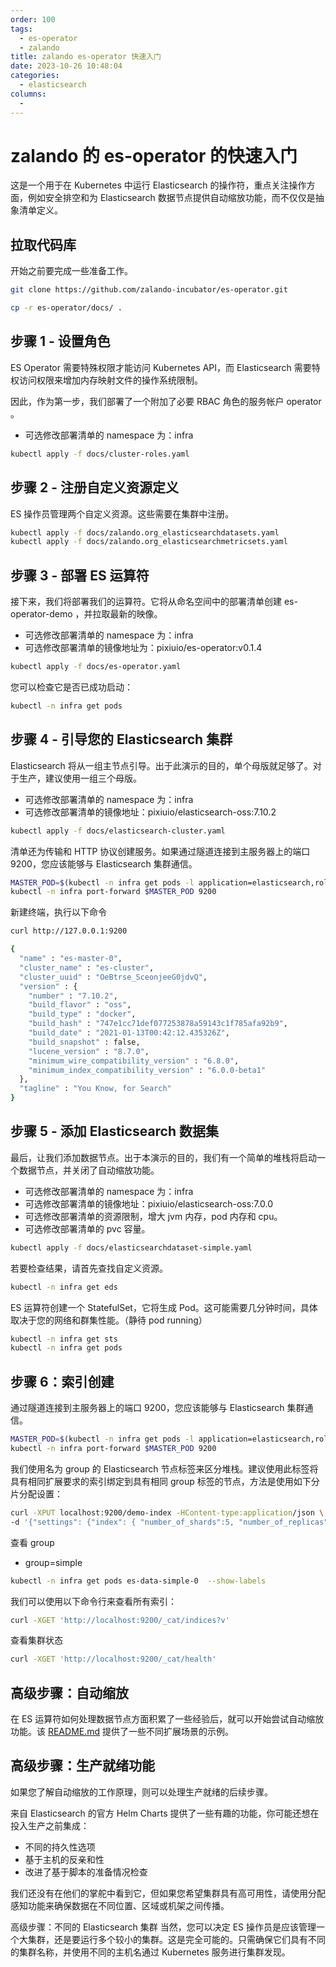 ```yaml
---
order: 100
tags:
  - es-operator
  - zalando
title: zalando es-operator 快速入门
date: 2023-10-26 10:48:04
categories:
  - elasticsearch
columns:
  -
---
```


# zalando 的 es-operator 的快速入门

这是一个用于在 Kubernetes 中运行 Elasticsearch 的操作符，重点关注操作方面，例如安全排空和为 Elasticsearch 数据节点提供自动缩放功能，而不仅仅是抽象清单定义。

## 拉取代码库

开始之前要完成一些准备工作。

```bash
git clone https://github.com/zalando-incubator/es-operator.git

cp -r es-operator/docs/ .
```

## 步骤 1 - 设置角色

ES Operator 需要特殊权限才能访问 Kubernetes API，而 Elasticsearch 需要特权访问权限来增加内存映射文件的操作系统限制。

因此，作为第一步，我们部署了一个附加了必要 RBAC 角色的服务帐户 operator 。

- 可选修改部署清单的 namespace 为：infra

```bash
kubectl apply -f docs/cluster-roles.yaml
```

## 步骤 2 - 注册自定义资源定义

ES 操作员管理两个自定义资源。这些需要在集群中注册。

```bash
kubectl apply -f docs/zalando.org_elasticsearchdatasets.yaml
kubectl apply -f docs/zalando.org_elasticsearchmetricsets.yaml
```

## 步骤 3 - 部署 ES 运算符

接下来，我们将部署我们的运算符。它将从命名空间中的部署清单创建 es-operator-demo ，并拉取最新的映像。

- 可选修改部署清单的 namespace 为：infra
- 可选修改部署清单的镜像地址为：pixiuio/es-operator:v0.1.4

```bash
kubectl apply -f docs/es-operator.yaml
```

您可以检查它是否已成功启动：

```bash
kubectl -n infra get pods
```

## 步骤 4 - 引导您的 Elasticsearch 集群

Elasticsearch 将从一组主节点引导。出于此演示的目的，单个母版就足够了。对于生产，建议使用一组三个母版。

- 可选修改部署清单的 namespace 为：infra
- 可选修改部署清单的镜像地址：pixiuio/elasticsearch-oss:7.10.2

```bash
kubectl apply -f docs/elasticsearch-cluster.yaml
```

清单还为传输和 HTTP 协议创建服务。如果通过隧道连接到主服务器上的端口 9200，您应该能够与 Elasticsearch 集群通信。

```bash
MASTER_POD=$(kubectl -n infra get pods -l application=elasticsearch,role=master -o custom-columns=:metadata.name --no-headers | head -n 1)
kubectl -n infra port-forward $MASTER_POD 9200
```

新建终端，执行以下命令

```bash
curl http://127.0.0.1:9200

{
  "name" : "es-master-0",
  "cluster_name" : "es-cluster",
  "cluster_uuid" : "OeBtrse_SceonjeeG0jdvQ",
  "version" : {
    "number" : "7.10.2",
    "build_flavor" : "oss",
    "build_type" : "docker",
    "build_hash" : "747e1cc71def077253878a59143c1f785afa92b9",
    "build_date" : "2021-01-13T00:42:12.435326Z",
    "build_snapshot" : false,
    "lucene_version" : "8.7.0",
    "minimum_wire_compatibility_version" : "6.8.0",
    "minimum_index_compatibility_version" : "6.0.0-beta1"
  },
  "tagline" : "You Know, for Search"
}
```

## 步骤 5 - 添加 Elasticsearch 数据集

最后，让我们添加数据节点。出于本演示的目的，我们有一个简单的堆栈将启动一个数据节点，并关闭了自动缩放功能。

- 可选修改部署清单的 namespace 为：infra
- 可选修改部署清单的镜像地址：pixiuio/elasticsearch-oss:7.0.0
- 可选修改部署清单的资源限制，增大 jvm 内存，pod 内存和 cpu。
- 可选修改部署清单的 pvc 容量。

```bash
kubectl apply -f docs/elasticsearchdataset-simple.yaml
```

若要检查结果，请首先查找自定义资源。

```bash
kubectl -n infra get eds
```

ES 运算符创建一个 StatefulSet，它将生成 Pod。这可能需要几分钟时间，具体取决于您的网络和群集性能。（静待 pod running）

```bash
kubectl -n infra get sts
kubectl -n infra get pods
```

## 步骤 6：索引创建

通过隧道连接到主服务器上的端口 9200，您应该能够与 Elasticsearch 集群通信。

```bash
MASTER_POD=$(kubectl -n infra get pods -l application=elasticsearch,role=master -o custom-columns=:metadata.name --no-headers | head -n 1)
kubectl -n infra port-forward $MASTER_POD 9200
```

我们使用名为 group 的 Elasticsearch 节点标签来区分堆栈。建议使用此标签将具有相同扩展要求的索引绑定到具有相同 group 标签的节点，方法是使用如下分片分配设置：

```bash
curl -XPUT localhost:9200/demo-index -HContent-type:application/json \
-d '{"settings": {"index": { "number_of_shards":5, "number_of_replicas":0, "routing.allocation.include.group": "simple"}}}'
```

查看 group

- group=simple

```bash
kubectl -n infra get pods es-data-simple-0  --show-labels
```

我们可以使用以下命令行来查看所有索引：

```bash
curl -XGET 'http://localhost:9200/_cat/indices?v'
```

查看集群状态

```bash
curl -XGET 'http://localhost:9200/_cat/health'
```

## 高级步骤：自动缩放

在 ES 运算符如何处理数据节点方面积累了一些经验后，就可以开始尝试自动缩放功能。该 [README.md](https://github.com/zalando-incubator/es-operator/tree/master#example-1) 提供了一些不同扩展场景的示例。

## 高级步骤：生产就绪功能

如果您了解自动缩放的工作原理，则可以处理生产就绪的后续步骤。

来自 Elasticsearch 的官方 Helm Charts 提供了一些有趣的功能，你可能还想在投入生产之前集成：

- 不同的持久性选项
- 基于主机的反亲和性
- 改进了基于脚本的准备情况检查

我们还没有在他们的掌舵中看到它，但如果您希望集群具有高可用性，请使用分配感知功能来确保数据在不同位置、区域或机架之间传播。

高级步骤：不同的 Elasticsearch 集群
当然，您可以决定 ES 操作员是应该管理一个大集群，还是要运行多个较小的集群。这是完全可能的。只需确保它们具有不同的集群名称，并使用不同的主机名通过 Kubernetes 服务进行集群发现。
